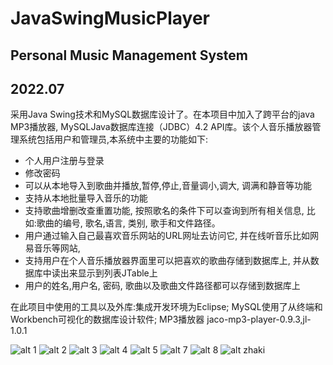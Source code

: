 # JavaSwingMusicPlayer


## Personal Music Management System
## 2022.07

采用Java Swing技术和MySQL数据库设计了。在本项目中加入了跨平台的java MP3播放器, MySQLJava数据库连接（JDBC）4.2 API库。该个人音乐播放器管理系统包括用户和管理员,本系统中主要的功能如下:

- 个人用户注册与登录
- 修改密码
- 可以从本地导入到歌曲并播放,暂停,停止,音量调小,调大, 调满和静音等功能
- 支持从本地批量导入音乐的功能
- 支持歌曲增删改查重置功能, 按照歌名的条件下可以查询到所有相关信息, 比如:歌曲的编号, 歌名,语言, 类别, 歌手和文件路径。
- 用户通过输入自己最喜欢音乐网站的URL网址去访问它, 并在线听音乐比如网易音乐等网站,
- 支持用户在个人音乐播放器界面里可以把喜欢的歌曲存储到数据库上, 并从数据库中读出来显示到列表JTable上
- 用户的姓名,用户名, 密码, 歌曲以及歌曲文件路径都可以存储到数据库上

在此项目中使用的工具以及外库:集成开发环境为Eclipse; 
MySQL使用了从终端和Workbench可视化的数据库设计软件;
MP3播放器 jaco-mp3-player-0.9.3,jl-1.0.1


![alt 1](https://github.com/zhaki01/JavaSwingMusicPlayer-/blob/c82b7f6eb95c71e1b83e11657ab69b9935e6d58e/JavaMusic/Untitled.png)
![alt 2](https://github.com/zhaki01/JavaSwingMusicPlayer-/blob/c82b7f6eb95c71e1b83e11657ab69b9935e6d58e/JavaMusic/2.png)
![alt 3](https://github.com/zhaki01/JavaSwingMusicPlayer-/blob/c82b7f6eb95c71e1b83e11657ab69b9935e6d58e/JavaMusic/3.png)
![alt 4](https://github.com/zhaki01/JavaSwingMusicPlayer-/blob/c82b7f6eb95c71e1b83e11657ab69b9935e6d58e/JavaMusic/4.png)
![alt 5](https://github.com/zhaki01/JavaSwingMusicPlayer-/blob/c82b7f6eb95c71e1b83e11657ab69b9935e6d58e/JavaMusic/5.png)
![alt 7](https://github.com/zhaki01/JavaSwingMusicPlayer-/blob/c82b7f6eb95c71e1b83e11657ab69b9935e6d58e/JavaMusic/6.png)
![alt 8](https://github.com/zhaki01/JavaSwingMusicPlayer-/blob/c82b7f6eb95c71e1b83e11657ab69b9935e6d58e/JavaMusic/7.png)
![alt zhaki](https://github.com/zhaki01/JavaSwingMusicPlayer-/blob/c82b7f6eb95c71e1b83e11657ab69b9935e6d58e/JavaMusic/8.png)
